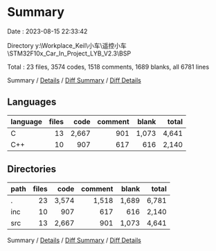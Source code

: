 # Summary

Date : 2023-08-15 22:33:42

Directory y:\\Workplace_Keil\\小车\\遥控小车\\STM32F10x_Car_In_Project_LYB_V2.3\\BSP

Total : 23 files,  3574 codes, 1518 comments, 1689 blanks, all 6781 lines

Summary / [Details](details.md) / [Diff Summary](diff.md) / [Diff Details](diff-details.md)

## Languages
| language | files | code | comment | blank | total |
| :--- | ---: | ---: | ---: | ---: | ---: |
| C | 13 | 2,667 | 901 | 1,073 | 4,641 |
| C++ | 10 | 907 | 617 | 616 | 2,140 |

## Directories
| path | files | code | comment | blank | total |
| :--- | ---: | ---: | ---: | ---: | ---: |
| . | 23 | 3,574 | 1,518 | 1,689 | 6,781 |
| inc | 10 | 907 | 617 | 616 | 2,140 |
| src | 13 | 2,667 | 901 | 1,073 | 4,641 |

Summary / [Details](details.md) / [Diff Summary](diff.md) / [Diff Details](diff-details.md)
